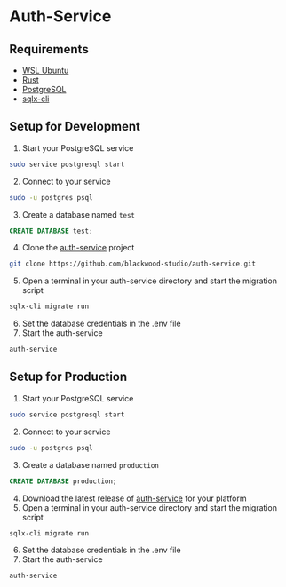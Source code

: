 # Auth-Service

## Requirements

- [WSL Ubuntu](https://apps.microsoft.com/detail/ubuntu/9PDXGNCFSCZV?hl=en-us&gl=US)
- [Rust](https://www.rust-lang.org/learn/get-started)
- [PostgreSQL](https://www.postgresql.org/download/linux/ubuntu/)
- [sqlx-cli](https://crates.io/crates/sqlx-cli)

## Setup for Development

1. Start your PostgreSQL service

``` bash
sudo service postgresql start
```

2. Connect to your service

``` bash
sudo -u postgres psql
```

3. Create a database named `test`

``` sql
CREATE DATABASE test;
```

4. Clone the [auth-service](https://github.com/blackwood-studio/auth-service) project

``` bash
git clone https://github.com/blackwood-studio/auth-service.git
```

5. Open a terminal in your auth-service directory and start the migration script

``` bash
sqlx-cli migrate run
```

6. Set the database credentials in the .env file
7. Start the auth-service

``` bash
auth-service
```


## Setup for Production

1. Start your PostgreSQL service

``` bash
sudo service postgresql start
```

2. Connect to your service

``` bash
sudo -u postgres psql
```

3. Create a database named `production`

``` sql
CREATE DATABASE production;
```

4. Download the latest release of [auth-service](https://github.com/blackwood-studio/auth-service/releases) for your platform
5. Open a terminal in your auth-service directory and start the migration script

``` bash
sqlx-cli migrate run
```

6. Set the database credentials in the .env file
7. Start the auth-service

``` bash
auth-service
```
